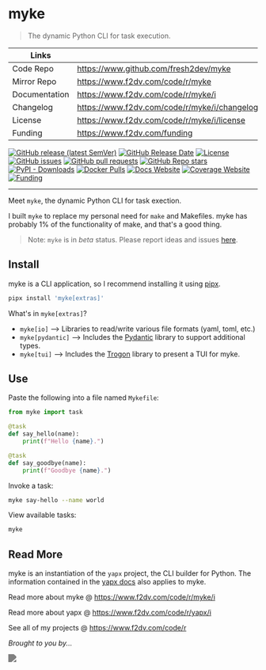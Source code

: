 # myke

> The dynamic Python CLI for task execution.

| Links         |                                              |
|---------------|----------------------------------------------|
| Code Repo     | https://www.github.com/fresh2dev/myke        |
| Mirror Repo   | https://www.f2dv.com/code/r/myke             |
| Documentation | https://www.f2dv.com/code/r/myke/i           |
| Changelog     | https://www.f2dv.com/code/r/myke/i/changelog |
| License       | https://www.f2dv.com/code/r/myke/i/license   |
| Funding       | https://www.f2dv.com/funding                 |

[![GitHub release (latest SemVer)](https://img.shields.io/github/v/release/fresh2dev/myke?color=blue&style=for-the-badge)](https://www.github.com/fresh2dev/myke/releases)
[![GitHub Release Date](https://img.shields.io/github/release-date/fresh2dev/myke?color=blue&style=for-the-badge)](https://www.github.com/fresh2dev/myke/releases)
[![License](https://img.shields.io/github/license/fresh2dev/myke?color=blue&style=for-the-badge)](https://www.f2dv.com/code/r/myke/i/license)
[![GitHub issues](https://img.shields.io/github/issues-raw/fresh2dev/myke?color=blue&style=for-the-badge)](https://www.github.com/fresh2dev/myke/issues)
[![GitHub pull requests](https://img.shields.io/github/issues-pr-raw/fresh2dev/myke?color=blue&style=for-the-badge)](https://www.github.com/fresh2dev/myke/pulls)
[![GitHub Repo stars](https://img.shields.io/github/stars/fresh2dev/myke?color=blue&style=for-the-badge)](https://star-history.com/#fresh2dev/myke&Date)
[![PyPI - Downloads](https://img.shields.io/pypi/dm/myke?color=blue&style=for-the-badge)](https://pypi.org/project/myke)
[![Docker Pulls](https://img.shields.io/docker/pulls/fresh2dev/myke?color=blue&style=for-the-badge)](https://hub.docker.com/r/fresh2dev/myke)
[![Docs Website](https://img.shields.io/website?down_message=unavailable&label=docs&style=for-the-badge&up_color=blue&up_message=available&url=https://www.f2dv.com/code/r/myke/i)](https://www.f2dv.com/code/r/myke/i)
[![Coverage Website](https://img.shields.io/website?down_message=unavailable&label=coverage&style=for-the-badge&up_color=blue&up_message=available&url=https://www.f2dv.com/code/r/myke/i/tests/coverage)](https://www.f2dv.com/code/r/myke/i/tests/coverage)
[![Funding](https://img.shields.io/badge/funding-%24%24%24-blue?style=for-the-badge)](https://www.f2dv.com/funding)

---

Meet `myke`, the dynamic Python CLI for task exection.

I built `myke` to replace my personal need for `make` and Makefiles. myke has probably 1% of the functionality of make, and that's a good thing.

> Note: `myke` is in *beta* status. Please report ideas and issues [here](https://github.com/fresh2dev/myke/issues).

## Install

myke is a CLI application, so I recommend installing it using [pipx](https://github.com/pypa/pipx).

```sh
pipx install 'myke[extras]'
```

What's in `myke[extras]`?

- `myke[io]` --> Libraries to read/write various file formats (yaml, toml, etc.)
- `myke[pydantic]` --> Includes the [Pydantic](https://github.com/pydantic/pydantic) library to support additional types.
- `myke[tui]` --> Includes the [Trogon](https://github.com/Textualize/trogon) library to present a TUI for myke.

## Use

Paste the following into a file named `Mykefile`:

```python title="Mykefile"
from myke import task

@task
def say_hello(name):
    print(f"Hello {name}.")

@task
def say_goodbye(name):
    print(f"Goodbye {name}.")
```

Invoke a task:

```sh
myke say-hello --name world
```

View available tasks:

```sh
myke
```

## Read More

myke is an instantiation of the `yapx` project, the CLI builder for Python. The information contained in the [yapx docs](https://www.f2dv.com/code/r/yapx/i/) also applies to myke.

Read more about myke @ https://www.f2dv.com/code/r/myke/i

Read more about yapx @ https://www.f2dv.com/code/r/yapx/i

See all of my projects @ https://www.f2dv.com/code/r

*Brought to you by...*

<a href="https://www.fresh2.dev"><img src="https://img.fresh2.dev/fresh2dev.svg" style="filter: invert(50%);"></img></a>
